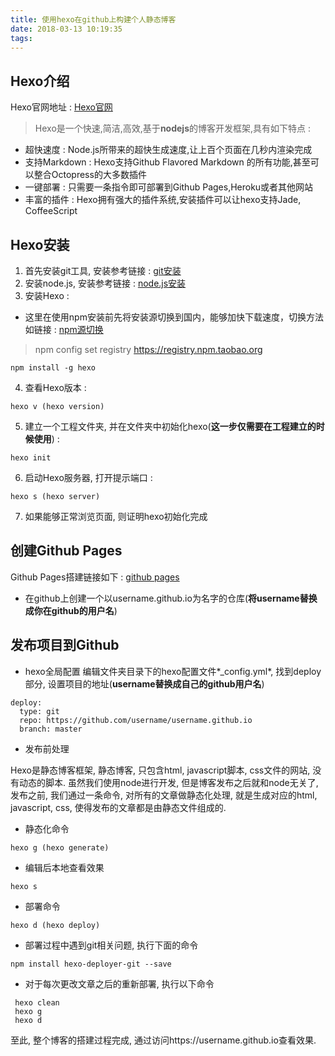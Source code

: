 ```yaml
---
title: 使用hexo在github上构建个人静态博客
date: 2018-03-13 10:19:35
tags:
---
```


## Hexo介绍

Hexo官网地址 : [Hexo官网](https://hexo.io)
> Hexo是一个快速,简洁,高效,基于**nodejs**的博客开发框架,具有如下特点 :
* 超快速度 : Node.js所带来的超快生成速度,让上百个页面在几秒内渲染完成
* 支持Markdown : Hexo支持Github Flavored Markdown 的所有功能,甚至可以整合Octopress的大多数插件
* 一键部署 : 只需要一条指令即可部署到Github Pages,Heroku或者其他网站
* 丰富的插件 : Hexo拥有强大的插件系统,安装插件可以让hexo支持Jade, CoffeeScript

## Hexo安装

1. 首先安装git工具, 安装参考链接 : [git安装](https://git-scm.com/book/zh/v2/%E8%B5%B7%E6%AD%A5-%E5%AE%89%E8%A3%85-Git)
2. 安装node.js, 安装参考链接 : [node.js安装](https://nodejs.org/zh-cn/download/)
3. 安装Hexo : 
* 这里在使用npm安装前先将安装源切换到国内，能够加快下载速度，切换方法如链接 : [npm源切换](https://segmentfault.com/a/1190000007829080)
> npm config set registry https://registry.npm.taobao.org
```shell
npm install -g hexo
```
4. 查看Hexo版本 :
```shell
hexo v (hexo version)
```
5. 建立一个工程文件夹, 并在文件夹中初始化hexo(**这一步仅需要在工程建立的时候使用**) : 
```shell
hexo init
```
6. 启动Hexo服务器, 打开提示端口 : 
```shell
hexo s (hexo server)
```
7. 如果能够正常浏览页面, 则证明hexo初始化完成

## 创建Github Pages

Github Pages搭建链接如下 : [github pages](https://pages.github.com/)

* 在github上创建一个以username.github.io为名字的仓库(**将username替换成你在github的用户名**)

## 发布项目到Github

* hexo全局配置
编辑文件夹目录下的hexo配置文件*_config.yml*, 找到deploy部分, 设置项目的地址(**username替换成自己的github用户名**)
```shell
deploy:
  type: git
  repo: https://github.com/username/username.github.io
  branch: master
```
* 发布前处理

Hexo是静态博客框架, 静态博客, 只包含html, javascript脚本, css文件的网站, 没有动态的脚本. 虽然我们使用node进行开发, 但是博客发布之后就和node无关了, 发布之前, 我们通过一条命令, 对所有的文章做静态化处理, 就是生成对应的html, javascript, css, 使得发布的文章都是由静态文件组成的.

* 静态化命令
```shell
hexo g (hexo generate)
```
* 编辑后本地查看效果
```shell
hexo s
```
* 部署命令
```shell
hexo d (hexo deploy)
```
* 部署过程中遇到git相关问题, 执行下面的命令
```shell
npm install hexo-deployer-git --save
```
* 对于每次更改文章之后的重新部署, 执行以下命令
```shell
 hexo clean
 hexo g
 hexo d
```
至此, 整个博客的搭建过程完成, 通过访问https://username.github.io查看效果.
